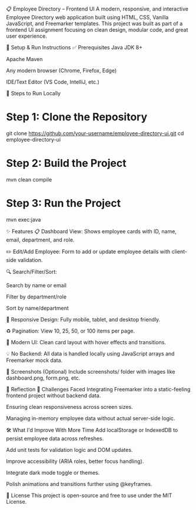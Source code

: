 📋 Employee Directory – Frontend UI
A modern, responsive, and interactive Employee Directory web application built using HTML, CSS, Vanilla JavaScript, and Freemarker templates. This project was built as part of a frontend UI assignment focusing on clean design, modular code, and great user experience.

🚀 Setup & Run Instructions
✅ Prerequisites
Java JDK 8+

Apache Maven

Any modern browser (Chrome, Firefox, Edge)

IDE/Text Editor (VS Code, IntelliJ, etc.)

🔧 Steps to Run Locally

# Step 1: Clone the Repository
git clone https://github.com/your-username/employee-directory-ui.git
cd employee-directory-ui

# Step 2: Build the Project
mvn clean compile

# Step 3: Run the Project
mvn exec:java


✨ Features
📋 Dashboard View: Shows employee cards with ID, name, email, department, and role.

✏️ Edit/Add Employee: Form to add or update employee details with client-side validation.

🔍 Search/Filter/Sort:

Search by name or email

Filter by department/role

Sort by name/department

📱 Responsive Design: Fully mobile, tablet, and desktop friendly.

♻️ Pagination: View 10, 25, 50, or 100 items per page.

🎨 Modern UI: Clean card layout with hover effects and transitions.

💡 No Backend: All data is handled locally using JavaScript arrays and Freemarker mock data.

📸 Screenshots (Optional)
Include screenshots/ folder with images like dashboard.png, form.png, etc.



💭 Reflection
🧩 Challenges Faced
Integrating Freemarker into a static-feeling frontend project without backend data.

Ensuring clean responsiveness across screen sizes.

Managing in-memory employee data without actual server-side logic.

🛠️ What I'd Improve With More Time
Add localStorage or IndexedDB to persist employee data across refreshes.

Add unit tests for validation logic and DOM updates.

Improve accessibility (ARIA roles, better focus handling).

Integrate dark mode toggle or themes.

Polish animations and transitions further using @keyframes.

📌 License
This project is open-source and free to use under the MIT License.
